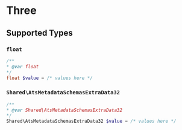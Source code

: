 # Three


## Supported Types

### `float`

```php
/**
* @var float
*/
float $value = /* values here */
```

### `Shared\AtsMetadataSchemasExtraData32`

```php
/**
* @var Shared\AtsMetadataSchemasExtraData32
*/
Shared\AtsMetadataSchemasExtraData32 $value = /* values here */
```

